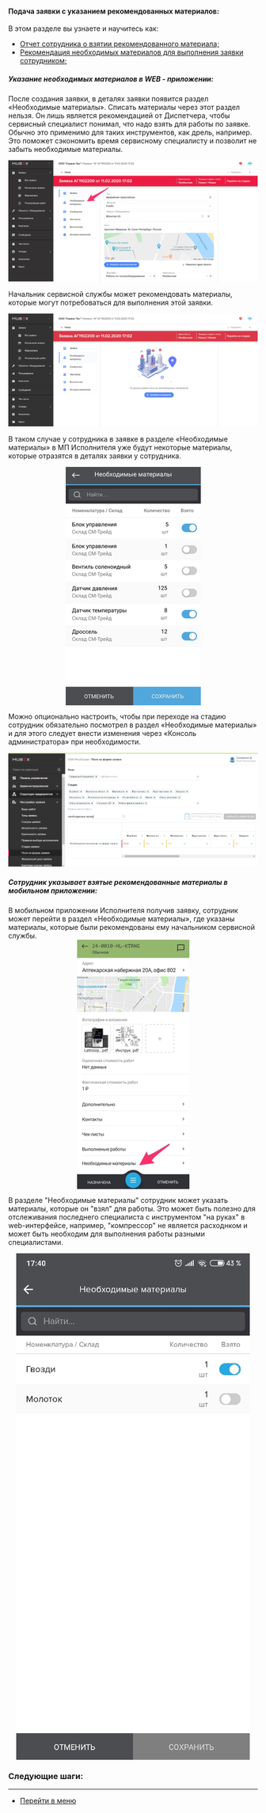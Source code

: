 #### Подача заявки с указанием рекомендованных материалов:
В этом разделе вы узнаете и научитесь как:
<html>
  <meta charset="utf-8">
  <title>Быстрый переход внутри документа</title>
 <ul>
       <li><a href="#twrm"> Отчет сотрудника о взятии рекомендованного материала;</a></li>
       <li><a href="#mia">Рекомендация необходимых материалов для выполнения заявки сотрудником; </a></li>

 </ul>
</html>

<h5 id="twrm">Указание необходимых материалов в WEB - приложении: </h5>
После создания заявки, в деталях заявки появится раздел «Необходимые материалы». Списать материалы через этот раздел нельзя. Он лишь является рекомендацией от Диспетчера, чтобы сервисный специалист понимал, что надо взять для работы по заявке. Обычно это применимо для таких инструментов, как дрель, например. Это поможет сэкономить время сервисному специалисту и позволит не забыть необходимые материалы.

![twm1.png](/attachments/images/FAQ/USER/TicketWithMaterials/twm1.jpg)

Начальник сервисной службы может рекомендовать материалы, которые могут потребоваться для выполнения этой заявки.

![twm2.png](/attachments/images/FAQ/USER/TicketWithMaterials/twm2.png)

В таком случае у сотрудника в заявке в разделе «Необходимые материалы» в МП Исполнителя уже будут некоторые материалы, которые отразятся в деталях заявки у сотрудника.

<div>
  <img  style="margin: 0 auto; display: block; max-width: 100%;" src="/attachments/images/FAQ/USER/TicketWithMaterials/twm3.jpg" />
</div>

Можно опционально настроить, чтобы при переходе на стадию сотрудник обязательно посмотрел в раздел «Необходимые материалы» и для этого следует внести изменения через «Консоль администратора» при необходимости. 

![twm7.PNG](/attachments/images/FAQ/USER/TicketWithMaterials/twm7.PNG)

<h5 id="mia">Сотрудник указывает взятые рекомендованные материалы в мобильном приложении: </h5>
В мобильном приложении Исполнителя получив заявку, сотрудник может перейти в раздел «Необходимые материалы», где указаны материалы, которые были рекомендованы ему начальником сервисной службы.

<div>
  <img  style="margin: 0 auto; display: block; max-width: 100%;" src="/attachments/images/FAQ/USER/TicketWithMaterials/twm4.jpg" />
</div>

В разделе "Необходимые материалы" сотрудник может указать материалы, которые он "взял" для работы. Это может быть полезно для отслеживания последнего специалиста с инструментом "на руках" в web-интерфейсе, например, "компрессор" не является расходнком и может быть необходим для выполнения работы разными специалистами.

<div>
  <img  style="margin: 0 auto; display: block; max-width: 100%;" src="/attachments/images/FAQ/USER/TicketWithMaterials/twm5.jpg" />
</div>



### Следующие шаги:


___
- [Перейти в меню](http://wiki.hubex.ru)
